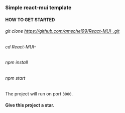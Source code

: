 ### Simple react-mui template

#### HOW TO GET STARTED
###### git clone https://github.com/amschel99/React-MUI-.git

###### cd React-MUI-

###### npm install

###### npm start

The project will run on port ```3000```.

#### Give this project a star.
